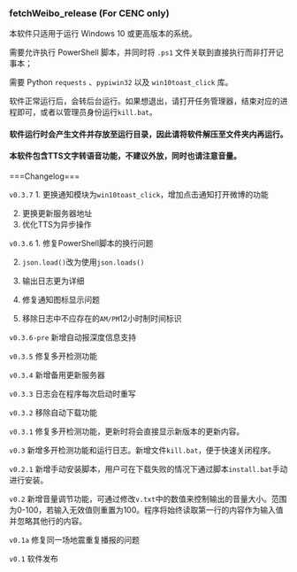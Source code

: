 ### fetchWeibo_release (For CENC only)

本软件只适用于运行 Windows 10 或更高版本的系统。

需要允许执行 PowerShell 脚本，并同时将 `.ps1` 文件关联到直接执行而非打开记事本；

需要 Python `requests` 、`pypiwin32` 以及 `win10toast_click` 库。

 

软件正常运行后，会转后台运行。如果想退出，请打开任务管理器，结束对应的进程即可，或者以管理员身份运行`kill.bat`。

#### 软件运行时会产生文件并存放至运行目录，因此请将软件解压至文件夹内再运行。

#### 本软件包含TTS文字转语音功能，不建议外放，同时也请注意音量。

===Changelog===

`v0.3.7` 1. 更换通知模块为`win10toast_click`，增加点击通知打开微博的功能

2. 更换更新服务器地址
3. 优化TTS为异步操作

`v0.3.6` 1. 修复PowerShell脚本的换行问题

2. `json.load()`改为使用`json.loads()`

3. 输出日志更为详细
4. 修复通知图标显示问题
5. 移除日志中不应存在的`AM/PM`12小时制时间标识

`v0.3.6-pre` 新增自动报深度信息支持

`v0.3.5`  修复多开检测功能

`v0.3.4`  新增备用更新服务器

`v0.3.3`  日志会在程序每次启动时重写

`v0.3.2`  移除自动下载功能

`v0.3.1`  修复多开检测功能，更新时将会直接显示新版本的更新内容。

`v0.3`  新增多开检测功能和运行日志。新增文件`kill.bat`，便于快速关闭程序。

`v0.2.1`  新增手动安装脚本，用户可在下载失败的情况下通过脚本`install.bat`手动进行安装。

`v0.2`  新增音量调节功能，可通过修改`v.txt`中的数值来控制输出的音量大小。范围为0-100，若输入无效值则重置为100。程序将始终读取第一行的内容作为输入值并忽略其他行的内容。

`v0.1a`  修复同一场地震重复播报的问题

`v0.1`  软件发布
